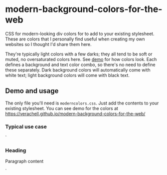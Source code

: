 # modern-background-colors-for-the-web
CSS for modern-looking div colors for to add to your existing stylesheet. These are colors that I personally find useful when creating my own websites so I thought I'd share them here. 

They're typically light colors with a few darks; they all tend to be soft or muted, no oversaturated colors here. See [demo](https://verachell.github.io/modern-background-colors-for-the-web/) for how colors look. Each defines a background and text color combo, so there's no need to define these separately. Dark background colors will automatically come with white text; light background colors will come with black text.

## Demo and usage
The only file you'll need is `moderncolors.css`. Just add the contents to your existing stylesheet.
You can see demo for the colors at https://verachell.github.io/modern-background-colors-for-the-web/ 

### Typical use case
`<div class="color-dustygreen">
<h3>Heading</h3>
<p>Paragraph content</p>
</div>`
